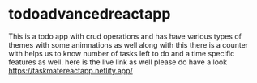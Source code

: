 ﻿# todoadvancedreactapp
This  is a todo app with crud operations and has have various types of themes with some animnations as well along with this 
there is a counter with helps us to know number of tasks left to do
and a time specific features as well.
here is the live link as well please do have a look
https://taskmatereactapp.netlify.app/ 
